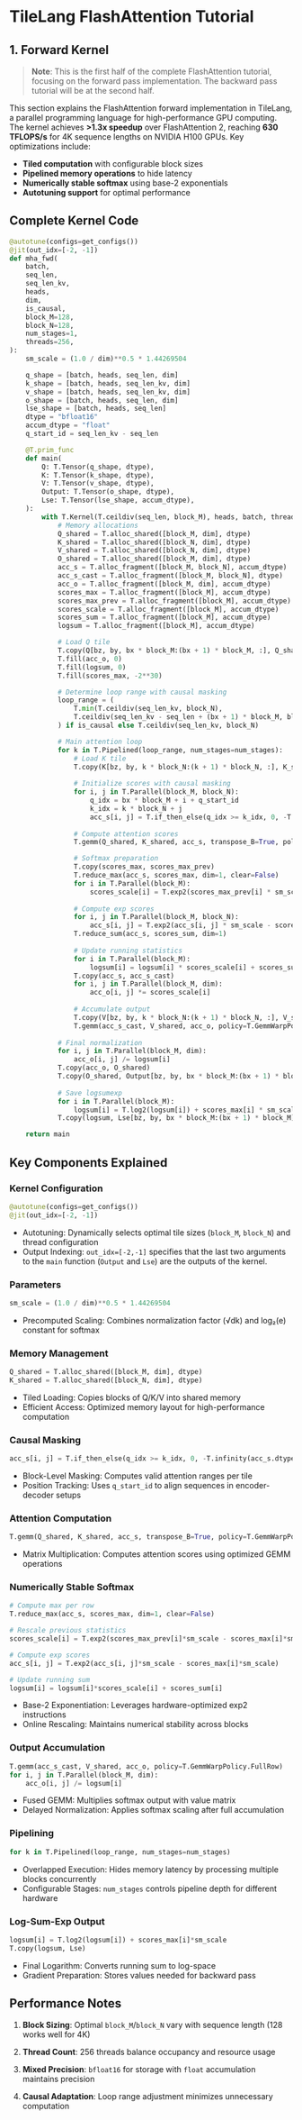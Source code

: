 # TileLang FlashAttention Tutorial

## 1. Forward Kernel
> **Note**: This is the first half of the complete FlashAttention tutorial, focusing on the forward pass implementation. The backward pass tutorial will be at the second half.

This section explains the FlashAttention forward implementation in TileLang, a parallel programming language for high-performance GPU computing. The kernel achieves **>1.3x speedup** over FlashAttention 2, reaching **630 TFLOPS/s** for 4K sequence lengths on NVIDIA H100 GPUs. Key optimizations include:
- **Tiled computation** with configurable block sizes
- **Pipelined memory operations** to hide latency
- **Numerically stable softmax** using base-2 exponentials
- **Autotuning support** for optimal performance

## Complete Kernel Code
```python
@autotune(configs=get_configs())
@jit(out_idx=[-2, -1])
def mha_fwd(
    batch,
    seq_len,
    seq_len_kv,
    heads,
    dim,
    is_causal,
    block_M=128,
    block_N=128,
    num_stages=1,
    threads=256,
):
    sm_scale = (1.0 / dim)**0.5 * 1.44269504

    q_shape = [batch, heads, seq_len, dim]
    k_shape = [batch, heads, seq_len_kv, dim]
    v_shape = [batch, heads, seq_len_kv, dim]
    o_shape = [batch, heads, seq_len, dim]
    lse_shape = [batch, heads, seq_len]
    dtype = "bfloat16"
    accum_dtype = "float"
    q_start_id = seq_len_kv - seq_len

    @T.prim_func
    def main(
        Q: T.Tensor(q_shape, dtype),
        K: T.Tensor(k_shape, dtype),
        V: T.Tensor(v_shape, dtype),
        Output: T.Tensor(o_shape, dtype),
        Lse: T.Tensor(lse_shape, accum_dtype),
    ):
        with T.Kernel(T.ceildiv(seq_len, block_M), heads, batch, threads=threads) as (bx, by, bz):
            # Memory allocations
            Q_shared = T.alloc_shared([block_M, dim], dtype)
            K_shared = T.alloc_shared([block_N, dim], dtype)
            V_shared = T.alloc_shared([block_N, dim], dtype)
            O_shared = T.alloc_shared([block_M, dim], dtype)
            acc_s = T.alloc_fragment([block_M, block_N], accum_dtype)
            acc_s_cast = T.alloc_fragment([block_M, block_N], dtype)
            acc_o = T.alloc_fragment([block_M, dim], accum_dtype)
            scores_max = T.alloc_fragment([block_M], accum_dtype)
            scores_max_prev = T.alloc_fragment([block_M], accum_dtype)
            scores_scale = T.alloc_fragment([block_M], accum_dtype)
            scores_sum = T.alloc_fragment([block_M], accum_dtype)
            logsum = T.alloc_fragment([block_M], accum_dtype)

            # Load Q tile
            T.copy(Q[bz, by, bx * block_M:(bx + 1) * block_M, :], Q_shared)
            T.fill(acc_o, 0)
            T.fill(logsum, 0)
            T.fill(scores_max, -2**30)

            # Determine loop range with causal masking
            loop_range = (
                T.min(T.ceildiv(seq_len_kv, block_N),
                T.ceildiv(seq_len_kv - seq_len + (bx + 1) * block_M, block_N)
            ) if is_causal else T.ceildiv(seq_len_kv, block_N)

            # Main attention loop
            for k in T.Pipelined(loop_range, num_stages=num_stages):
                # Load K tile
                T.copy(K[bz, by, k * block_N:(k + 1) * block_N, :], K_shared)
                
                # Initialize scores with causal masking
                for i, j in T.Parallel(block_M, block_N):
                    q_idx = bx * block_M + i + q_start_id
                    k_idx = k * block_N + j
                    acc_s[i, j] = T.if_then_else(q_idx >= k_idx, 0, -T.infinity(acc_s.dtype))
                
                # Compute attention scores
                T.gemm(Q_shared, K_shared, acc_s, transpose_B=True, policy=T.GemmWarpPolicy.FullRow)

                # Softmax preparation
                T.copy(scores_max, scores_max_prev)
                T.reduce_max(acc_s, scores_max, dim=1, clear=False)
                for i in T.Parallel(block_M):
                    scores_scale[i] = T.exp2(scores_max_prev[i] * sm_scale - scores_max[i] * sm_scale)
                
                # Compute exp scores
                for i, j in T.Parallel(block_M, block_N):
                    acc_s[i, j] = T.exp2(acc_s[i, j] * sm_scale - scores_max[i] * sm_scale)
                T.reduce_sum(acc_s, scores_sum, dim=1)
                
                # Update running statistics
                for i in T.Parallel(block_M):
                    logsum[i] = logsum[i] * scores_scale[i] + scores_sum[i]
                T.copy(acc_s, acc_s_cast)
                for i, j in T.Parallel(block_M, dim):
                    acc_o[i, j] *= scores_scale[i]
                
                # Accumulate output
                T.copy(V[bz, by, k * block_N:(k + 1) * block_N, :], V_shared)
                T.gemm(acc_s_cast, V_shared, acc_o, policy=T.GemmWarpPolicy.FullRow)
            
            # Final normalization
            for i, j in T.Parallel(block_M, dim):
                acc_o[i, j] /= logsum[i]
            T.copy(acc_o, O_shared)
            T.copy(O_shared, Output[bz, by, bx * block_M:(bx + 1) * block_M, :])
            
            # Save logsumexp
            for i in T.Parallel(block_M):
                logsum[i] = T.log2(logsum[i]) + scores_max[i] * sm_scale
            T.copy(logsum, Lse[bz, by, bx * block_M:(bx + 1) * block_M])

    return main
```

## Key Components Explained

### Kernel Configuration

```python
@autotune(configs=get_configs())
@jit(out_idx=[-2, -1])
```

- Autotuning: Dynamically selects optimal tile sizes (`block_M`, `block_N`) and thread configuration
- Output Indexing: `out_idx=[-2,-1]` specifies that the last two arguments to the `main` function (`Output` and `Lse`) are the outputs of the kernel.

### Parameters

```python
sm_scale = (1.0 / dim)**0.5 * 1.44269504
```

- Precomputed Scaling: Combines normalization factor (√dk) and log₂(e) constant for softmax

### Memory Management

```python
Q_shared = T.alloc_shared([block_M, dim], dtype)
K_shared = T.alloc_shared([block_N, dim], dtype)
```

- Tiled Loading: Copies blocks of Q/K/V into shared memory
- Efficient Access: Optimized memory layout for high-performance computation

### Causal Masking

```python
acc_s[i, j] = T.if_then_else(q_idx >= k_idx, 0, -T.infinity(acc_s.dtype))
```

- Block-Level Masking: Computes valid attention ranges per tile
- Position Tracking: Uses `q_start_id` to align sequences in encoder-decoder setups

### Attention Computation

```python
T.gemm(Q_shared, K_shared, acc_s, transpose_B=True, policy=T.GemmWarpPolicy.FullRow)
```

- Matrix Multiplication: Computes attention scores using optimized GEMM operations

### Numerically Stable Softmax

```python
# Compute max per row
T.reduce_max(acc_s, scores_max, dim=1, clear=False)

# Rescale previous statistics
scores_scale[i] = T.exp2(scores_max_prev[i]*sm_scale - scores_max[i]*sm_scale)

# Compute exp scores
acc_s[i, j] = T.exp2(acc_s[i, j]*sm_scale - scores_max[i]*sm_scale)

# Update running sum
logsum[i] = logsum[i]*scores_scale[i] + scores_sum[i]
```

- Base-2 Exponentiation: Leverages hardware-optimized exp2 instructions
- Online Rescaling: Maintains numerical stability across blocks

### Output Accumulation

```python
T.gemm(acc_s_cast, V_shared, acc_o, policy=T.GemmWarpPolicy.FullRow)
for i, j in T.Parallel(block_M, dim):
    acc_o[i, j] /= logsum[i]
```

- Fused GEMM: Multiplies softmax output with value matrix
- Delayed Normalization: Applies softmax scaling after full accumulation

### Pipelining

```python
for k in T.Pipelined(loop_range, num_stages=num_stages)
```

- Overlapped Execution: Hides memory latency by processing multiple blocks concurrently
- Configurable Stages: `num_stages` controls pipeline depth for different hardware

### Log-Sum-Exp Output

```python
logsum[i] = T.log2(logsum[i]) + scores_max[i]*sm_scale
T.copy(logsum, Lse)
```

- Final Logarithm: Converts running sum to log-space
- Gradient Preparation: Stores values needed for backward pass

## Performance Notes

1. **Block Sizing**: Optimal `block_M`/`block_N` vary with sequence length (128 works well for 4K)

2. **Thread Count**: 256 threads balance occupancy and resource usage

3. **Mixed Precision**: `bfloat16` for storage with `float` accumulation maintains precision

4. **Causal Adaptation**: Loop range adjustment minimizes unnecessary computation
